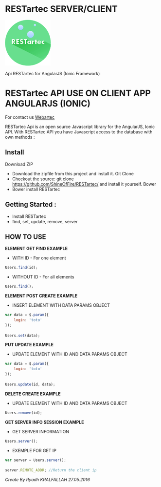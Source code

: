 # RESTartec SERVER/CLIENT
![GitHub Logo](https://raw.githubusercontent.com/ShineOfFire/RESTartec/master/restartec.png)

Api RESTartec for AngularJS (Ionic Framework)

# RESTartec API USE ON CLIENT APP ANGULARJS (IONIC)

For contact us [Webartec](http://webartec.fr/)

RESTartec Api is an open source Javascript library for the AngularJS, Ionic API. With RESTartec API you have Javascript access to the database with own methods :

## Install

Download ZIP
* Download the zipfile from this project and install it.
Git Clone 
* Checkout the source: git clone https://github.com/ShineOfFire/RESTartec/ and install it yourself.
Bower
* Bower install RESTartec

## Getting Started :

* Install RESTartec 
* find, set, update, remove, server

## HOW TO USE

**ELEMENT GET FIND EXAMPLE**

* WITH ID - For one element
```js
Users.find(id);
```

* WITHOUT ID - For all elements
```js
Users.find();
```
**ELEMENT POST CREATE EXAMPLE**

* INSERT ELEMENT WITH DATA PARAMS OBJECT
```js
var data = $.param({
	login: 'toto'
});

Users.set(data);
```
**PUT UPDATE EXAMPLE**

* UPDATE ELEMENT WITH ID AND DATA PARAMS OBJECT
```js
var data = $.param({
	login: 'toto'
});

Users.update(id, data);
```
**DELETE CREATE EXAMPLE**

* UPDATE ELEMENT WITH ID AND DATA PARAMS OBJECT
```js
Users.remove(id);
```
**GET SERVER INFO SESSION EXAMPLE**

* GET SERVER INFORMATION
```js
Users.server();
```
* EXEMPLE FOR GET IP
```js		
var server = Users.server();

server.REMOTE_ADDR; //Return the client ip
```
*Create By Ryadh KRALFALLAH 27.05.2016*
